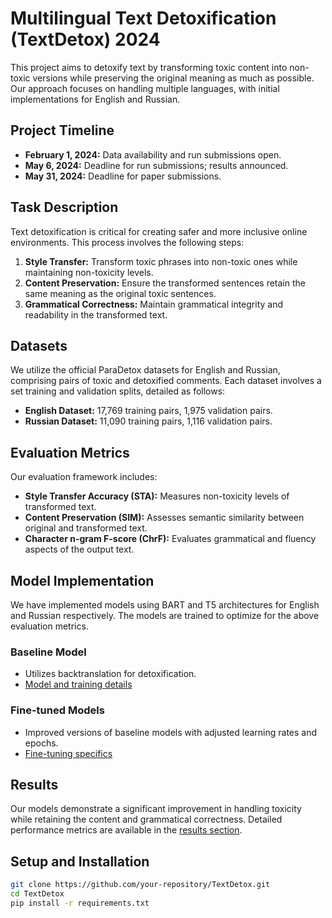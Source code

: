 # Multilingual Text Detoxification (TextDetox) 2024

This project aims to detoxify text by transforming toxic content into non-toxic versions while preserving the original meaning as much as possible. Our approach focuses on handling multiple languages, with initial implementations for English and Russian.

## Project Timeline

- **February 1, 2024:** Data availability and run submissions open.
- **May 6, 2024:** Deadline for run submissions; results announced.
- **May 31, 2024:** Deadline for paper submissions.

## Task Description

Text detoxification is critical for creating safer and more inclusive online environments. This process involves the following steps:
1. **Style Transfer:** Transform toxic phrases into non-toxic ones while maintaining non-toxicity levels.
2. **Content Preservation:** Ensure the transformed sentences retain the same meaning as the original toxic sentences.
3. **Grammatical Correctness:** Maintain grammatical integrity and readability in the transformed text.

## Datasets

We utilize the official ParaDetox datasets for English and Russian, comprising pairs of toxic and detoxified comments. Each dataset involves a set training and validation splits, detailed as follows:

- **English Dataset:** 17,769 training pairs, 1,975 validation pairs.
- **Russian Dataset:** 11,090 training pairs, 1,116 validation pairs.

## Evaluation Metrics

Our evaluation framework includes:
- **Style Transfer Accuracy (STA):** Measures non-toxicity levels of transformed text.
- **Content Preservation (SIM):** Assesses semantic similarity between original and transformed text.
- **Character n-gram F-score (ChrF):** Evaluates grammatical and fluency aspects of the output text.

## Model Implementation

We have implemented models using BART and T5 architectures for English and Russian respectively. The models are trained to optimize for the above evaluation metrics.

### Baseline Model

- Utilizes backtranslation for detoxification.
- [Model and training details](https://github.com/path/to/model_details)

### Fine-tuned Models

- Improved versions of baseline models with adjusted learning rates and epochs.
- [Fine-tuning specifics](https://github.com/path/to/fine_tuning_details)

## Results

Our models demonstrate a significant improvement in handling toxicity while retaining the content and grammatical correctness. Detailed performance metrics are available in the [results section](https://github.com/path/to/results).

## Setup and Installation

```bash
git clone https://github.com/your-repository/TextDetox.git
cd TextDetox
pip install -r requirements.txt
